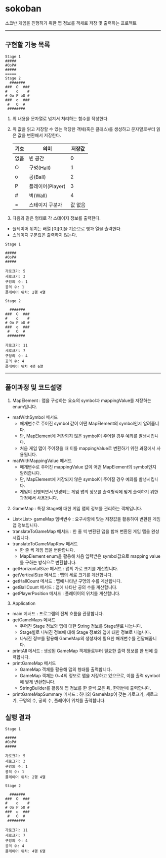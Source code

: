 # sokoban
소코반 게임을 진행하기 위한 맵 정보를 객체로 저장 및 출력하는 프로젝트

***
## 구현할 기능 목록
```
Stage 1
#####
#OoP#
#####
=====
Stage 2
  #######
###  O  ###
#    o    #
# Oo P oO #
###  o  ###
 #   O  # 
 ########
```
1. 위 내용을 문자열로 넘겨서 처리하는 함수를 작성한다.
2. 위 값을 읽고 저장할 수 있는 적당한 객체(혹은 클래스)를 생성하고 문자열로부터 읽은 값을 변환해서 저장한다.

   | 기호 | 의미           | 저장값  |
   |----|--------------|------|
   | 없음 | 빈 공간         | 0    |
   | O  | 구멍(Hall)     | 1    |
   | o  | 공(Ball)      | 2    |
   | P  | 플레이어(Player) | 3    |
   | #  | 벽(Wall)      | 4    |
   | =  | 스테이지 구분자     | 값 없음 |

3. 다음과 같은 형태로 각 스테이지 정보를 출력한다.
- 플레이어 위치는 배열 [0][0]을 기준으로 행과 열을 출력한다.
- 스테이지 구분값은 출력하지 않는다.

```
Stage 1

#####
#OoP#
#####

가로크기: 5
세로크기: 3
구멍의 수: 1
공의 수: 1
플레이어 위치: 2행 4열

Stage 2

  #######
###  O  ###
#    o    #
# Oo P oO #
###  o  ###
 #   O  # 
 ########

가로크기: 11
세로크기: 7
구멍의 수: 4
공의 수: 4
플레이어 위치 4행 6열
```
***
## 풀이과정 및 코드설명
1. MapElement : 맵을 구성하는 요쇼의 symbol과 mappingValue를 저장하는 enum입니다.
- matWithSymbol 메서드
  - 매개변수로 주어진 symbol 값이 어떤 MapElement의 symbol인지 알려줍니다.
  - 단, MapElement에 저장되지 않은 symbol이 주어질 경우 예외를 발생시킵니다.
  - 처음 게임 맵이 주어졌을 때 이를 mappingValue로 변환하기 위한 과정에서 사용됩니다.
- matWithMappingValue 메서드
   - 매개변수로 주어진 mappingValue 값이 어떤 MapElement의 symbol인지 알려줍니다.
   - 단, MapElement에 저장되지 않은 symbol이 주어질 경우 예외를 발생시킵니다.
   - 게임이 진행되면서 변경되는 게임 맵의 정보를 출력형식에 맞게 출력하기 위한 과정에서 사용됩니다. 

2. GameMap : 특정 Stage에 대한 게임 맵의 정보를 관리하는 객체입니다.
- List<List<Integer>> gameMap 멤버변수 : 요구사항에 맞는 저장값을 활용하여 변환된 게임 맵 정보입니다.
- translateToGameMap 메서드 : 한 줄 씩 변환된 맵을 합쳐 변환된 게임 맵을 완성시킵니다.
- translateToGameMapRow 메서드 
  - 한 줄 씩 게임 맵을 변환합니다.
  - MapElement enum을 활용해 처음 입력받은 symbol값으로 mapping value를 구하는 방식으로 변환합니다.
- getHorizontalSize 메서드 : 맵의 가로 크기를 계산합니다.
- getVerticalSize 메서드 : 맵의 세로 크기를 계산합니다.
- getHallCount 메서드 : 맵에 나타난 구멍의 수를 계산합니다.
- getBallCount 메서드 : 맵에 나타난 공의 수를 계산합니다.
- getPlayerPosition 메서드 : 플레이어의 위치를 계산합니다.

3. Application
- main 메서드 : 프로그램의 전체 흐름을 관장합니다.
- getGameMaps 메서드
  - 주어진 Stage 정보와 맵에 대한 String 정보를 Stage별로 나눕니다.
  - Stage별로 나눠진 정보에 대해 Stage 정보와 맵에 대한 정보로 나눕니다.
  - 나눠진 정보를 활용해 GameMap의 생성자에 필요한 매개변수를 전달해줍니다.
- printAll 메서드 : 생성된 GameMap 객체들로부터 필요한 출력 정보를 한 번에 출력합니다.
- printGameMap 메서드
  - GameMap 객체를 활용해 맵의 형태를 출력합니다.
  - GameMap 객체는 0~4의 정보로 맵을 저장하고 있으므로, 이를 출력 symbol에 맞게 변환합니다.
  - StringBuilder를 활용해 맵 정보를 한 줄씩 모은 뒤, 한꺼번에 출력합니다.
- printGameMapSummary 메서드 : 하나의 GameMap이 갖는 가로크기, 세로크기, 구멍의 수, 공의 수, 플레이어 위치를 출력합니다.

## 실행 결과
```
Stage 1

#####
#OoP#
#####

가로크기: 5
세로크기: 3
구멍의 수: 1
공의 수: 1
플레이어 위치: 2행 4열

Stage 2

  #######
###  O  ###
#    o    #
# Oo P oO #
###  o  ###
 #   O  #
 ########

가로크기: 11
세로크기: 7
구멍의 수: 4
공의 수: 4
플레이어 위치: 4행 6열


```